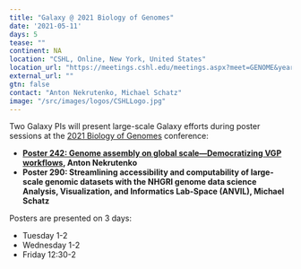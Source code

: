 ```yaml
---
title: "Galaxy @ 2021 Biology of Genomes"
date: '2021-05-11'
days: 5
tease: ""
continent: NA
location: "CSHL, Online, New York, United States"
location_url: "https://meetings.cshl.edu/meetings.aspx?meet=GENOME&year=21"
external_url: ""
gtn: false
contact: "Anton Nekrutenko, Michael Schatz"
image: "/src/images/logos/CSHLLogo.jpg"
---
```


Two Galaxy PIs will present large-scale Galaxy efforts during poster sessions at the [2021 Biology of Genomes](https://meetings.cshl.edu/abstracts.aspx?meet=GENOME&year=21) conference:

* **[Poster 242: Genome assembly on global scale—Democratizing VGP workflows](https://depot.galaxyproject.org/hub/attachments/events/2021-05-bog/vgp-poster.pdf), Anton Nekrutenko**
* **Poster 290: Streamlining accessibility and computability of large-scale genomic datasets with the NHGRI genome data science Analysis, Visualization, and Informatics Lab-Space (ANVIL), Michael Schatz**

Posters are presented on 3 days:

* Tuesday 1-2
* Wednesday 1-2
* Friday 12:30-2
